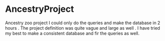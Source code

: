 # AncestryProject
Ancestry zoo project
I could only do the queries and make the database in 2 hours . The project definition was quite vague and large as well . I have tried my best to make a consistent database and fir the queries as well.
